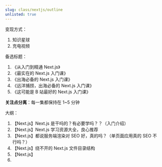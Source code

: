 ```yaml
---
slug: class/nextjs/outline
unlisted: true
---
```


变现方式：
1. 知识星球
2. 充电视频

备选标题：
1. 《从入门到精通 Next.js》
2. 《最实在的 Next.js 入门课》
3. 《出海必备的 Next.js 入门课》
4. 《远洋捕捞，出海必备的 Next.js 入门课》
5. 《这可能是 B 站最好的 Next.js 入门课》

**关注点分离**：每一集都保持在 1~5 分钟

大纲：
1. 【Next.js】Next.js 是干吗的？有必要学吗？？（入门介绍）
2. 【Next.js】Next.js 学习资源大全，良心推荐
3. 【Next.js】都说服务端渲染对 SEO 好，真的吗？（单页面应用真的 SEO 不行吗？）
4. 【Next.js】绕不开的 Next.js 文件目录结构
5. 【Next.js】
6. 
